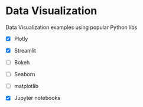 # Data Visualization 

Data Visualization examples using popular Python libs

- [x] Plotly
- [x] Streamlit
- [ ] Bokeh
- [ ] Seaborn
- [ ] matplotlib
- [x] Jupyter notebooks

